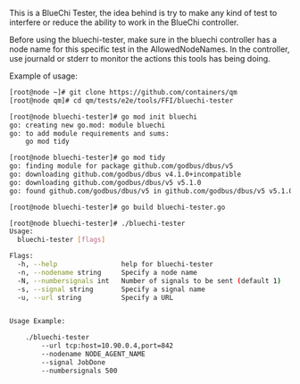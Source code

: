<!-- markdownlint-disable-file MD013 MD040 MD041 -->

This is a BlueChi Tester, the idea behind is try to make any kind of test to interfere or reduce the ability to work in the BlueChi controller.

Before using the bluechi-tester, make sure in the bluechi controller has a node name for this specific test in the AllowedNodeNames.
In the controller, use journald or stderr to monitor the actions this tools has being doing.

Example of usage:

``` bash
[root@node ~]# git clone https://github.com/containers/qm
[root@node qm]# cd qm/tests/e2e/tools/FFI/bluechi-tester

[root@node bluechi-tester]# go mod init bluechi
go: creating new go.mod: module bluechi
go: to add module requirements and sums:
	go mod tidy

[root@node bluechi-tester]# go mod tidy
go: finding module for package github.com/godbus/dbus/v5
go: downloading github.com/godbus/dbus v4.1.0+incompatible
go: downloading github.com/godbus/dbus/v5 v5.1.0
go: found github.com/godbus/dbus/v5 in github.com/godbus/dbus/v5 v5.1.0

[root@node bluechi-tester]# go build bluechi-tester.go

[root@node bluechi-tester]# ./bluechi-tester
Usage:
  bluechi-tester [flags]

Flags:
  -h, --help                help for bluechi-tester
  -n, --nodename string     Specify a node name
  -N, --numbersignals int   Number of signals to be sent (default 1)
  -s, --signal string       Specify a signal name
  -u, --url string          Specify a URL


Usage Example:

    ./bluechi-tester
        --url tcp:host=10.90.0.4,port=842
        --nodename NODE_AGENT_NAME
        --signal JobDone
        --numbersignals 500
```
